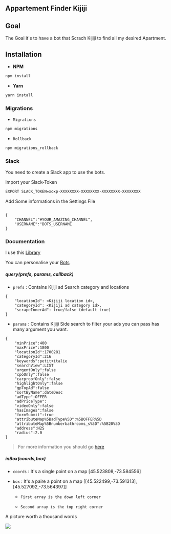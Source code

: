 ## Appartement Finder Kijiji 

## Goal

The Goal it's to have a bot that Scrach Kijiji to find all my desired Apartment.

## Installation 

- **NPM**

```bash
npm install 
```

- **Yarn**

```bash
yarn install
```

### Migrations 

- `Migrations`

```bash
npm migrations 
```

- `Rollback`

```bash
npm migrations_rollback
```


### Slack 
You need to create a Slack app to use the bots.

Import your Slack-Token 

```bash
EXPORT SLACK_TOKEN=xoxp-XXXXXXXX-XXXXXXXX-XXXXXXXX-XXXXXXXX
```

Add Some informations in the Settings File

```plain

{
	"CHANNEL":"#YOUR_AMAZING_CHANNEL",
	"USERNAME":"BOTS_USERNAME
}

``` 


### Documentation

I use this [Library](https://github.com/mwpenny/kijiji-scraper) 


You can personalise your [Bots](https://github.com/mwpenny/kijiji-scraper#example-usage)


##### query(prefs, params, callback)

- `prefs` : Contains Kijiji ad Search category and locations

```plain
{
    "locationId": <Kijiji location id>,
    "categoryId": <Kijiji ad category id>,
    "scrapeInnerAd": true/false (default true)
}
```

- `params` : Contains Kijiji Side search to filter your ads you can pass has many argument you want.

```plain
{
	"minPrice":400
	"maxPrice":1800
	"locationId":1700281
	"categoryId":216
	"keywords":petit+italie
	"searchView":LIST
	"urgentOnly":false
	"cpoOnly":false
	"carproofOnly":false
	"highlightOnly":false
	"gpTopAd":false
	"sortByName":dateDesc
	"adType":OFFER
	"adPriceType":
	"videoOnly":false
	"hasImages":false
	"formSubmit":true
	"attributeMap%5BadType%5D":%5BOFFER%5D
	"attributeMap%5Bnumberbathrooms_s%5D":%5B20%5D
	"address":H2S
	"radius":2.0
}
```

> For more information you should go [here](https://github.com/mwpenny/kijiji-scraper#documentation) 


##### inBox(coords,box)

- `coords` : It's a single point on a map [45.523808,-73.584556]

- `box` : It's a paire a point on a map [[45.522499,-73.591313],[45.527092,-73.564397]]
  - 	First array is the down left corner
  - 	Second array is the top right corner 


A picture worth a thousand words

![](https://screenshotscdn.firefoxusercontent.com/images/7a045083-677a-44b7-9637-5839e9abc19b.jpg)
